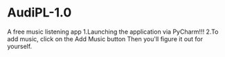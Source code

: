# AudiPL-1.0
A free music listening app
1.Launching the application via PyCharm!!!
2.To add music, click on the Add Music button
Then you'll figure it out for yourself.

